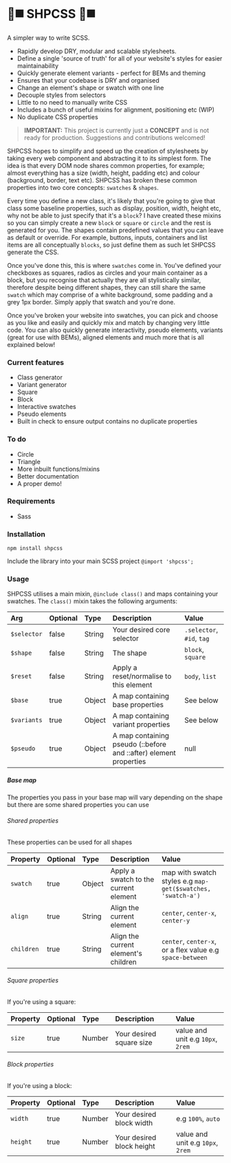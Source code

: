 # 🔺◼️ SHPCSS 🔺◼️

A simpler way to write SCSS.

- Rapidly develop DRY, modular and scalable stylesheets.
- Define a single 'source of truth' for all of your website's styles for easier maintainability
- Quickly generate element variants - perfect for BEMs and theming
- Ensures that your codebase is DRY and organised
- Change an element's shape or swatch with one line
- Decouple styles from selectors
- Little to no need to manually write CSS
- Includes a bunch of useful mixins for alignment, positioning etc (WIP)
- No duplicate CSS properties

> **IMPORTANT:** This project is currently just a **CONCEPT** and is not ready for production. Suggestions and contributions welcomed!

SHPCSS hopes to simplify and speed up the creation of stylesheets by taking every web component and abstracting it to its simplest form. The idea is that every DOM node shares common properties, for example; almost everything has a size (width, height, padding etc) and colour (background, border, text etc). SHPCSS has broken these common properties into two core concepts: `swatches` & `shapes`.

Every time you define a new class, it's likely that you're going to give that class some baseline properties, such as display, position, width, height etc, why not be able to just specify that it's a `block`? I have created these mixins so you can simply create a new `block` or `square` or `circle` and the rest is generated for you. The shapes contain predefined values that you can leave as default or override. For example, buttons, inputs, containers and list items are all conceptually `blocks`, so just define them as such let SHPCSS generate the CSS. 

Once you've done this, this is where `swatches` come in. You've defined your checkboxes as squares, radios as circles and your main container as a block, but you recognise that actually they are all stylistically similar, therefore despite being different shapes, they can still share the same `swatch` which may comprise of a white background, some padding and a grey 1px border. Simply apply that swatch and you're done.

Once you've broken your website into swatches, you can pick and choose as you like and easily and quickly mix and match by changing very little code. You can also quickly generate interactivity, pseudo elements, variants (great for use with BEMs), aligned elements and much more that is all explained below!

### Current features
- Class generator
- Variant generator
- Square
- Block
- Interactive swatches
- Pseudo elements
- Built in check to ensure output contains no duplicate properties

### To do
- Circle
- Triangle
- More inbuilt functions/mixins
- Better documentation
- A proper demo!

### Requirements
- Sass

### Installation
`npm install shpcss`

Include the library into your main SCSS project
`@import 'shpcss';`

### Usage
SHPCSS utilises a main mixin, `@include class()` and maps containing your swatches. The `class()` mixin takes the following arguments:

| Arg | Optional | Type | Description | Value |
|:-|:-|:-|:-|:-|
| `$selector`| false | String | Your desired core selector | `.selector`, `#id`, `tag` |
| `$shape` | false | String | The shape | `block`, `square` |
| `$reset` | false | String | Apply a reset/normalise to this element | `body`, `list` |
| `$base` | true | Object | A map containing base properties | See below |
| `$variants` | true | Object | A map containing variant properties | See below |
| `$pseudo` | true | Object | A map containing pseudo (::before and ::after) element properties | null | See below |

##### Base map
The properties you pass in your base map will vary depending on the shape but there are some shared properties you can use
###### Shared properties
These properties can be used for all shapes

| Property | Optional | Type | Description | Value |
|:-|:-|:-|:-|:-|
| `swatch`| true | Object | Apply a swatch to the current element | map with swatch styles e.g `map-get($swatches, 'swatch-a')` |
| `align`| true | String | Align the current element | `center`, `center-x`, `center-y` |
| `children`| true | String | Align the current element's children | `center`, `center-x`, or a flex value e.g `space-between` |

###### Square properties
If you're using a square:

| Property | Optional | Type | Description | Value |
|:-|:-|:-|:-|:-|
| `size`| true | Number | Your desired square size | value and unit e.g `10px`, `2rem` |

###### Block properties
If you're using a block:

| Property | Optional | Type | Description | Value |
|:-|:-|:-|:-|:-|
| `width`| true | Number | Your desired block width | e.g `100%`, `auto` |
| `height`| true | Number | Your desired block height | value and unit e.g `10px`, `2rem` |
